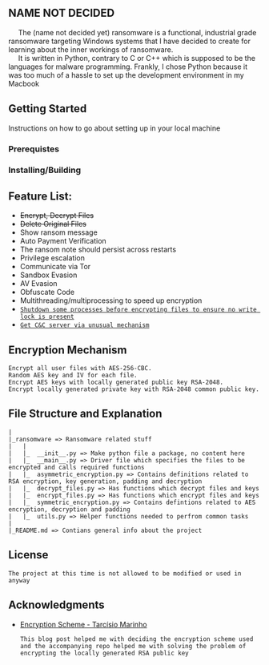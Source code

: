 ## **NAME NOT DECIDED**  
&nbsp;&nbsp;&nbsp;&nbsp;&nbsp;The (name not decided yet) ransomware is a functional, industrial grade ransomware targeting Windows systems that I have decided to create for learning about the inner workings of ransomware.  
&nbsp;&nbsp;&nbsp;&nbsp;&nbsp;It is written in Python, contrary to C or C++ which is supposed to be the languages for malware programming. Frankly, I chose Python because it was too much of a hassle to set up the development environment in my Macbook  

## **Getting Started**
Instructions on how to go about setting up in your local machine  
### Prerequistes

### Installing/Building

## **Feature List:**
 * ~~Encrypt, Decrypt Files~~  
 * ~~Delete Original Files~~  
 * Show ransom message  
 * Auto Payment Verification  
 * The ransom note should persist across restarts  
 * Privilege escalation  
 * Communicate via Tor  
 * Sandbox Evasion  
 * AV Evasion  
 * Obfuscate Code  
 * Multithreading/multiprocessing to speed up encryption  
 * [`Shutdown some processes before encrypting files to ensure no write lock is present`](https://securityaffairs.co/wordpress/103030/malware/sodinokibi-ransomware-new-feature.html)  
 * [`Get C&C server via unusual mechanism`](https://www.zdnet.com/article/astaroth-malware-hides-command-servers-in-youtube-channel-descriptions/)
 
## **Encryption Mechanism**
    Encrypt all user files with AES-256-CBC.
    Random AES key and IV for each file.
    Encrypt AES keys with locally generated public key RSA-2048.
    Encrypt locally generated private key with RSA-2048 common public key.
       
## **File Structure and Explanation**
    |
    |_ransomware => Ransomware related stuff
    |   |
    |   |_  __init__.py => Make python file a package, no content here
    |   |_  __main__.py => Driver file which specifies the files to be encrypted and calls required functions
    |   |_  asymmetric_encryption.py => Contains definitions related to RSA encryption, key generation, padding and decryption
    |   |_  decrypt_files.py => Has functions which decrypt files and keys 
    |   |_  encrypt_files.py => Has functions which encrypt files and keys
    |   |_  symmetric_encryption.py => Contains defintions related to AES encryption, decryption and padding
    |   |_  utils.py => Helper functions needed to perfrom common tasks
    |
    |_README.md => Contians general info about the project

## **License**
    The project at this time is not allowed to be modified or used in anyway  

## **Acknowledgments**
 * [Encryption Scheme - Tarcísio Marinho](https://medium.com/@tarcisioma/ransomware-encryption-techniques-696531d07bb9)  
   ```
   This blog post helped me with deciding the encryption scheme used and the accompanying repo helped me with solving the problem of encrypting the locally generated RSA public key   
   ```